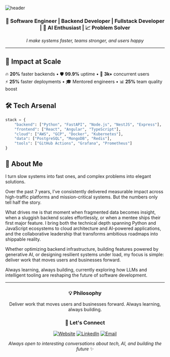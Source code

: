 ![header](https://capsule-render.vercel.app/api?type=waving&height=200&color=gradient&text=Joseph%20Attakorah&fontAlign=50&fontAlignY=40&desc=Software%20Engineer:%20Turning%20Complex%20Problems%20Into%20Elegant%20Solutions&descAlign=50&descAlignY=60&animation=twinkling)

<div align="center">

### 🚀 Software Engineer | Backend Developer | Fullstack Developer | 🤖 AI Enthusiast | 📈 Problem Solver

*I make systems faster, teams stronger, and users happy*

</div>

---

## 🎯 **Impact at Scale**

🔥 **20%** faster backends • 🛡️ **99.9%** uptime • 👥 **3k+** concurrent users  
⚡ **25%** faster deployments • 🎓 Mentored engineers • 📊 **25%** team quality boost

## 🛠️ **Tech Arsenal**

```python
stack = {
    "backend": ["Python", "FastAPI", "Node.js", "NestJS", "Express"],
    "frontend": ["React", "Angular", "TypeScript"],
    "cloud": ["AWS", "GCP", "Docker", "Kubernetes"],
    "data": ["PostgreSQL", "MongoDB", "Redis"],
    "tools": ["GitHub Actions", "Grafana", "Prometheus"]
}
```

## 👋 About Me

I turn slow systems into fast ones, and complex problems into elegant solutions.

Over the past 7 years, I’ve consistently delivered measurable impact across high-traffic platforms and mission-critical systems. But the numbers only tell half the story.

What drives me is that moment when fragmented data becomes insight, when a sluggish backend scales effortlessly, or when a mentee ships their first major feature. I bring both the technical depth spanning Python and JavaScript ecosystems to cloud architecture and AI-powered applications, and the collaborative leadership that transforms ambitious roadmaps into shippable reality.

Whether optimizing backend infrastructure, building features powered by generative AI, or designing resilient systems under load, my focus is simple: deliver work that moves users and businesses forward.

Always learning, always building, currently exploring how LLMs and intelligent tooling are reshaping the future of software development.

[//]: # (## 🌟 Featured Projects)

[//]: # ()
[//]: # (- **[Project One]&#40;#&#41;**: High-performance backend for real-time analytics &#40;Python, FastAPI, AWS&#41;)

[//]: # (- **[Project Two]&#40;#&#41;**: Scalable AI-powered recommendation engine &#40;Node.js, Kubernetes, GCP&#41;)

[//]: # (- **[Project Three]&#40;#&#41;**: Mentorship platform for engineers &#40;React, NestJS, PostgreSQL&#41;)

---

<div align="center">

### 💡 **Philosophy**

Deliver work that moves users and businesses forward. Always learning, always building.

### 🤝 **Let's Connect**

[![Website](https://img.shields.io/badge/🌐_Website-attakorah.com-blue?style=for-the-badge)](https://attakorah.com)
[![LinkedIn](https://img.shields.io/badge/💼_LinkedIn-Connect-0077B5?style=for-the-badge&logo=linkedin)](https://bit.ly/3U2s1c1)
[![Email](https://img.shields.io/badge/📧_Email-jaattakorah@gmail.com-D14836?style=for-the-badge&logo=gmail&logoColor=white)](mailto:jaattakorah@gmail.com)

*Always open to interesting conversations about tech, AI, and building the future* ✨

</div>

